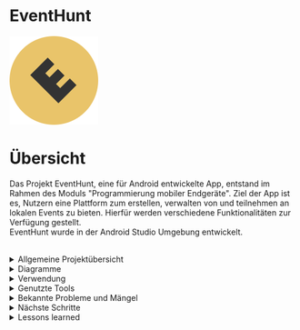 # EventHunt

![alt text](app/src/main/res/drawable/logo.png)

# Übersicht

Das Projekt EventHunt, eine für Android entwickelte App, entstand im Rahmen des Moduls "Programmierung mobiler Endgeräte".
Ziel der App ist es, Nutzern eine Plattform zum erstellen, verwalten von und teilnehmen an lokalen Events zu bieten.
Hierfür werden verschiedene Funktionalitäten zur Verfügung gestellt. <br>EventHunt wurde in der Android Studio Umgebung entwickelt.

<br>

<details>
<summary> Allgemeine Projektübersicht </summary>
<br>

## Projektteam

*  **Jonas Weigelt** - [Profil](https://github.com/noergel1)
*  **Amine Semlali** - [Profil](https://github.com/AmineSemlali)
*  **Sarah Al Khodari** - [Profil](https://github.com/SarahElk1)

## Funktionalitäten

Der Nutzer kann
- sich registrieren sowie ein- und ausloggen
- Events erstellen und bearbeiten
- Events beitreten
- sich alle Events anschauen und nach einer Liste von Optionen filtern
- eine Auflistung der beigetretenen und eigenen Events ausgeben lassen
- rudimentäre Settings verändern (kein realer usecase momentan)
- notifications erhalten (z.B. bei geänderten Eventdaten) und diese löschen
- das eigene Profil bearbeiten<br><br>
</details>

<details><summary> Diagramme </summary><blockquote>

<details><summary> Aktivitätsdiagramme </summary><blockquote>

<details><summary> Registration und Login </summary>
  
![alt text](Files/Diagramme/activity_diagram/registration_login_activitydiagramm.png)
</details>
<details><summary> Logout </summary>
  
![alt text](Files/Diagramme/activity_diagram/logout_activitydiagram.png)
</details>
  
<details><summary> Filter Events </summary>
  
![alt text](Files/Diagramme/activity_diagram/filter_event_activitydiagram.png)
</details>
<details><summary> Create Event </summary>
  
![alt text](Files/Diagramme/activity_diagram/create_event_activitydiagram.png)
</details>
  
<details><summary> Edit Event </summary>
  
![alt text](Files/Diagramme/activity_diagram/edit_event_activitydiagram.png)
</details>
<details><summary> Show Event Details </summary>
  
![alt text](Files/Diagramme/activity_diagram/show_details_activitydiagram.png)
</details>
  
<details><summary> Show and Edit Profile </summary>
  
![alt text](Files/Diagramme/activity_diagram/profile_activity_diagram.png)
</details>
<details><summary> Owned/Joined Events Summary </summary>
  
![alt text](Files/Diagramme/activity_diagram/owned_joined_activity_diagram.png)
</details>
  
  <details><summary> Show and Delete Notifications </summary>
  
![alt text](Files/Diagramme/activity_diagram/notification_activity_diagram.png)
</details>
<details><summary> Change Settings </summary>
  
![alt text](Files/Diagramme/activity_diagram/change_settings_activity_diagram.png)
</details>

</blockquote></details>

<details><summary> Use-Case Diagramme </summary><blockquote>

  <details><summary> Registration und Login </summary>
  
![alt text](Files/Diagramme/use_cases/signup_login_usecase.png)
</details>
<details><summary> Event Management </summary>
  
![alt text](Files/Diagramme/use_cases/event_management_usecase.png)
</details>
    <details><summary> Profil Management </summary>
  
![alt text](Files/Diagramme/use_cases/profile_management_usecase.png)
</details>
<details><summary> Erstellen und Bearbeiten von Events </summary>
  
![alt text](Files/Diagramme/use_cases/edit_create_event_filter_usecase.png)
</details>
      <details><summary> Settings und Notifications </summary>
  
![alt text](Files/Diagramme/use_cases/settings_and_notifications_usecase.png)
</details>
</blockquote></details>

</blockquote></details>

<details>
<summary> Verwendung </summary>
<br>

  Um EventHunt lokal auszuführen, clonen sie sich das Repository wie gewohnt, und öffnen das Projekt in Android Studio.
  Für die bestmögliche Performance empfehlen wir einen Emulator mit Android API Level 30. Google Play ist zwingend Notwendig.
  Außerdem sollten sie bei einem neu erstellten Image Google Maps mindestens einmal starten, da es sonst zu Fehlern kommen kann.
    <br>
  ### BITTE BEACHTEN
  
  Eventuell ist die Verwendung von Standort-Funktionalitäten nicht möglich. Sollte dies der Fall sein, müssen sie den Google API-Key ändern.
  Hierfür muss ein eigener Key vom Nutzer erstellt werden. <br> 
  Wie dies geht finden sie [hier](https://developers.google.com/maps/documentation/javascript/get-api-key).
  
      Folgende APIs müssen aktiviert sein:
      [Geolocation API](https://console.cloud.google.com/apis/library/geolocation.googleapis.com)
      [Google Maps SDK for Android](https://console.cloud.google.com/apis/library/maps-android-backend.googleapis.com)
      [Places API](https://console.cloud.google.com/apis/library/places-backend.googleapis.com)
      [Geocoding API](https://console.cloud.google.com/apis/library/geocoding-backend.googleapis.com)
  
  Sobald sie den passenden Key erstellt haben, müssen sie die in
      app/src/main/res/values/strings.xml
  gespeicherte Variable "api_key" mit ihrem Schlüssel ersetzen <br> <br>
            ```<string name="api_key">{  YOUR KEY  }</string>```
  
  <br>
  Bereits bestehender Testaccount<br>
  Email: viktor@web.de<br>
  Password: pass123456<br><br>
  
  Um den Distanzfilter an unseren vorgefertigten Events zu testen empfehlen wir eine Position im Raum Erfurt/Weimar zu wählen.<br><br>
  
</details>

<details>
<summary> Genutzte Tools </summary>
<br>

Datenbank: <br>
- Firebase Firestore (Hauptdatenbank mit allen Referenzen)
- FirebaseAuth (Registrierung und An-/Abmeldung der Nutzer)
- Firebase Storage (Upload von Bildern -> Profil- und Eventfoto)

Andere:<br>
- Picasso (Laden und Anzeigen von Bildern)
- [Leku](https://github.com/AdevintaSpain/Leku) (Locationpicker)
- verschiedene Google APIs, vorrangig Geoloc und Places (Ortsnamen aus Koordinaten, bestimmung der Distanz zu einem Event)

Grafiken:
  - JustInMind (Wireframes)
  - LucidChart (Diagramme)
  - Powerpoint (Präsentationen)
  
  Kommunikation:
  - Discord
  - WhatsApp
  <br><br>
</details>

<details>
<summary> Bekannte Probleme und Mängel </summary>
  <br>
  
  - die Performance ist (zumindest auf Emulatoren mit API 31 und höher) nicht optimal. Selbst bei passender API Version kann es zu Problemen kommen. <br>
  - es ist kein Funktionierender Landscapemode für die Fragmente implementiert. Einen Entwurf für diese kann man im dazugehörigen Branch finden.
  - ViewModels speichern Formulardaten nicht
  - einige kleinere Funktionen sind nicht implementiert.
    - Events können nicht gelöscht werden (bitte sehen sie sich das Layout des EditEvent Fragments an, aus uns unbekannten Gründen verändert sich das Layout nicht mehr -> Button erscheint nicht, Schrift des unteren Buttons unverändert)
    - Settings haben noch keine echte Verwendung. Man kann über diese bestimmen, welche Daten andere Nutzer sehen können. Allerdings gibts es keine Teilnehmerliste o.Ä. um diese zu betrachten.
    - wie oben beschrieben funktioniert der API-Key nur beim Ersteller des Keys. Woran dies liegt wissen wir nicht. Das Problem besteht erst seit kurzem.<br><br>
</details>

<details>
<summary> Nächste Schritte </summary>
<br>
  
  - Beseitigen der Bugs und erstellen Funktionaler Landscapes mit Speichern der Formulardaten (Siehe Abschnitt Bekannte Probleme und Mängel)
  - Implementieren eines Chats innerhalb der Events. Ansonsten ist eine Koordination des Events schwierig.
  - Weitere Komfortfunktionen wie z.B. Events mit Passwörtern versehen.
  <br><br>
</details>

<details>
<summary> Lessons learned </summary>
<br>
  Wir haben sehr motiviert angefangen, und schnell die meisten von uns geplanten Funktionen implementiert. Durch die Prüfungsphase und Unzufriedenheiten mit der Gruppendynamik haben wir aber unser Tempo gegen Ende verloren. Leider ist EventHunt dadurch zum Zeitpunkt der Abgabe nicht so ausgereift, wie wir es uns wünschen würden. <br>
  Gelernt haben wir, dass Kommunikation (im Team und mit der Lehrkraft) das wahrscheinlich wichtigste ist, um ein Projekt erfolgreich zum Abschluss zu bringen.<br>
  Alles in allem hatten wir dennoch viel Spaß während der Entwicklung des Projekts und sind zufrieden mit der von uns erbrachten Leistung.<br><br>
</details>

